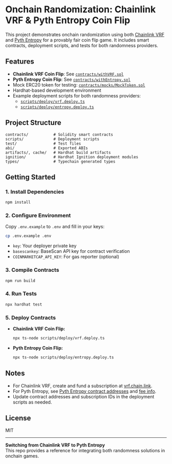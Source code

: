 # Onchain Randomization: Chainlink VRF & Pyth Entropy Coin Flip

This project demonstrates onchain randomization using both [Chainlink VRF](https://docs.chain.link/vrf/v2-5/introduction) and [Pyth Entropy](https://docs.pyth.network/entropy/) for a provably fair coin flip game. It includes smart contracts, deployment scripts, and tests for both randomness providers.

## Features

- **Chainlink VRF Coin Flip**: See [`contracts/withVRF.sol`](contracts/withVRF.sol)
- **Pyth Entropy Coin Flip**: See [`contracts/withEntropy.sol`](contracts/withEntropy.sol)
- Mock ERC20 token for testing: [`contracts/mocks/MockToken.sol`](contracts/mocks/MockToken.sol)
- Hardhat-based development environment
- Example deployment scripts for both randomness providers:
  - [`scripts/deploy/vrf.deploy.ts`](scripts/deploy/vrf.deploy.ts)
  - [`scripts/deploy/entropy.deploy.ts`](scripts/deploy/entropy.deploy.ts)

## Project Structure

```
contracts/           # Solidity smart contracts
scripts/             # Deployment scripts
test/                # Test files
abi/                 # Exported ABIs
artifacts/, cache/   # Hardhat build artifacts
ignition/            # Hardhat Ignition deployment modules
types/               # Typechain generated types
```

## Getting Started

### 1. Install Dependencies

```sh
npm install
```

### 2. Configure Environment

Copy `.env.example` to `.env` and fill in your keys:

```sh
cp .env.example .env
```

- `key`: Your deployer private key
- `basescankey`: BaseScan API key for contract verification
- `COINMARKETCAP_API_KEY`: For gas reporter (optional)

### 3. Compile Contracts

```sh
npm run build
```

### 4. Run Tests

```sh
npx hardhat test
```

### 5. Deploy Contracts

- **Chainlink VRF Coin Flip:**

  ```sh
  npx ts-node scripts/deploy/vrf.deploy.ts
  ```

- **Pyth Entropy Coin Flip:**

  ```sh
  npx ts-node scripts/deploy/entropy.deploy.ts
  ```

## Notes

- For Chainlink VRF, create and fund a subscription at [vrf.chain.link](https://vrf.chain.link/).
- For Pyth Entropy, see [Pyth Entropy contract addresses](https://docs.pyth.network/entropy/contract-addresses) and [fee info](https://docs.pyth.network/entropy/current-fees).
- Update contract addresses and subscription IDs in the deployment scripts as needed.

## License

MIT

---

**Switching from Chainlink VRF to Pyth Entropy**  
This repo provides a reference for integrating both randomness solutions in onchain games.